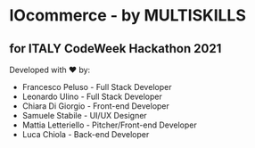 # IOcommerce - by MULTISKILLS
## for ITALY CodeWeek Hackathon 2021

Developed with ♥ by:
 - Francesco Peluso    - Full Stack Developer
 - Leonardo Ulino      - Full Stack Developer
 - Chiara Di Giorgio   - Front-end Developer
 - Samuele Stabile     - UI/UX Designer
 - Mattia Letteriello  - Pitcher/Front-end Developer
 - Luca Chiola         - Back-end Developer